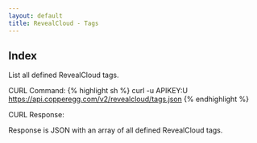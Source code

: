 ```yaml
---
layout: default
title: RevealCloud - Tags
---
```



Index
-----
List all defined RevealCloud tags.

CURL Command:
{% highlight sh %}
curl -u APIKEY:U https://api.copperegg.com/v2/revealcloud/tags.json
{% endhighlight %}

CURL Response:

Response is JSON with an array of all defined RevealCloud tags.
